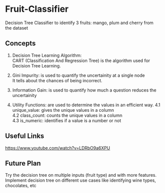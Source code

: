 # Fruit-Classifier
Decision Tree Classifier to identify 3 fruits: mango, plum and cherry from the dataset

## Concepts
1. Decision Tree Learning Algorithm:<br>
CART (Classification And Regression Tree) is the algorithm used for Decision Tree Learning.

2. Gini Impurity: is used to quantify the uncertainity at a single node<br>
It tells about the chances of being incorrect.

3. Information Gain: is used to quantify how much a question reduces the uncertainity

4. Utility Functions: are used to determine the values in an efficient way.
  4.1 unique_value: gives the unique values in a column<br>
  4.2 class_count: counts the unique values in a column<br>
  4.3 is_numeric: identifies if a value is a number or not<br>


## Useful Links
https://www.youtube.com/watch?v=LDRbO9a6XPU

##  Future Plan
Try the decision tree on multiple inputs (fruit type) and with more features.
Implement decision tree on different use cases like identifying wine types, chocolates, etc 

